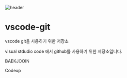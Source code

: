 ![header](https://capsule-render.vercel.app/api?type=Waving&color=auto&height=250&section=header&text=OneDayOneCommit%20&fontSize=60)
# vscode-git
vscode git을 사용하기 위한 저장소

visual stdudio code 에서 github를 사용하기 위한 저장소입니다.

BAEKJOOIN

Codeup
